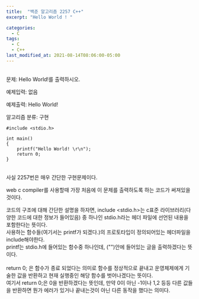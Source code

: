 ```yaml
---
title:  "백준 알고리즘 2257 C++"
excerpt: "Hello World ! "

categories:
  - C
tags:
  - C
  - C++
last_modified_at: 2021-08-14T08:06:00-05:00
---
```



<BR>문제: Hello World!를 출력하시오.

예제입력: 없음

예제출력: Hello World!

알고리즘 분류: 구현



```
#include <stdio.h>

int main()
{
	printf("Hello World! \r\n");
	return 0;
}
```

<BR>사실 2257번은 매우 간단한 구현문제이다. 

web c compiler를 사용할때 가장 처음에 이 문제를 출력하도록 하는 코드가 써져있을것이다.

코드의 구조에 대해 간단한 설명을 하자면, include <stdio.h>는 c표준 라이브러리(다양한 코드에 대한 정보가 들어있음) 중 하나인 stdio.h라는 헤더 파일에 선언된 내용을 포함한다는 뜻이다.<BR>
사용하는 함수들(여기서는 printf가 되겠다.)의 프로토타입이 정의되어있는 헤더파일을 include해야한다.<BR>
printf는 stdio.h에 들어있는 함수중 하나인데, ("")안에 들어있는 글을 출력하겠다는 뜻이다.<BR><BR>
return 0; 은 함수가 종료 되었다는 의미로 함수를 정상적으로 끝내고 운영체제에게 기술한 값을 반환하고 현재 실행중인 해당 함수를 벗어나겠다는 뜻이다. <BR>
여기서 return 0;은 0을 반환하겠다는 뜻인데, 만약 0이 아닌 -1이나 1,2 등등 다른 값들을 반환하면 뭔가 에러가 있거나 끝내는것이 아닌 다른 동작을 했다는 의미다. <BR>
